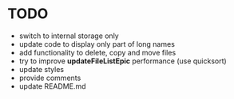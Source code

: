 # TODO

* switch to internal storage only
* update code to display only part of long names
* add functionality to delete, copy and move files
* try to improve **updateFileListEpic** performance (use quicksort)
* update styles
* provide comments
* update README.md
